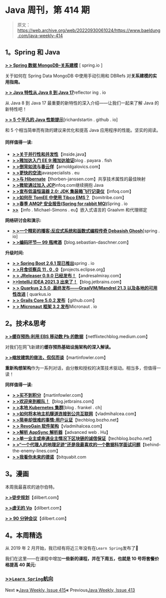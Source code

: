 # Java 周刊，第 414 期

> 原文：<https://web.archive.org/web/20220930061024/https://www.baeldung.com/java-weekly-414>

## **1。Spring 和 Java**

[**> > Spring 数据 MongoDB–关系建模**](https://web.archive.org/web/20220628090654/https://spring.io/blog/2021/11/29/spring-data-mongodb-relation-modelling) [ spring.io ]

关于如何在 Spring Data MongoDB 中使用手动引用和 DBRefs 对**关系建模的实用指南。**

[**> > Java 特性从 Java 8 到 Java 17**](https://web.archive.org/web/20220628090654/https://reflectoring.io/java-release-notes/)reflector ing . io

从 Java 8 到 Java 17 最重要的新特性的深入介绍——让我们一起来了解 Java 的新特性吧！

[**> > 5 个平凡的 Java 性能提示**](https://web.archive.org/web/20220628090654/https://richardstartin.github.io/posts/5-java-mundane-performance-tricks)[richardstartin . github . io]

和 5 个相当简单而有效的建议来优化和提高 Java 应用程序的性能。坚实的阅读。

#### **同样值得一读:**

*   [**> >关于并行性和并发性**](https://web.archive.org/web/20220628090654/https://inside.java/2021/11/30/on-parallelism-and-concurrency/)【inside.java】
*   [**> >雅加达入门 EE 9:雅加达验证**](https://web.archive.org/web/20220628090654/https://blog.payara.fish/getting-started-with-jakarta-ee-9-jakarta-validation)blog . payara . fish
*   [**> >倒背如流与春云佯**](https://web.archive.org/web/20220628090654/https://arnoldgalovics.com/fallbacks-with-spring-cloud-feign/)【arnoldgalovics.com】
*   [**> >更快的空流**](https://web.archive.org/web/20220628090654/https://www.javaspecialists.eu/archive/Issue295-Faster-Empty-Streams.html)javaspecialists . eu
*   [**> >与 Hibernate**](https://web.archive.org/web/20220628090654/https://thorben-janssen.com/mapping-shared-technical-attributes/)【thorben-janssen.com】共享技术属性的最佳映射
*   [**> >微软通过加入 JCP**](https://web.archive.org/web/20220628090654/https://www.infoq.com/news/2021/11/micosoft-joins-jcp/)infoq.com继续拥抱 Java
*   [**> >宣布低温恒温器 2.0: JDK 集装箱飞行记录仪**](https://web.archive.org/web/20220628090654/https://www.infoq.com/news/2021/11/cryostat-jvm-profiler-container/)【infoq.com】
*   [**> >如何在 TomEE 中使用 Tibco EMS？**](https://web.archive.org/web/20220628090654/https://www.tomitribe.com/blog/how-to-use-tibco-ems-in-tomee/)【tomitribe.com】
*   [**> >春季 AMQP 安全报告(Spring for rabbit MQ)**](https://web.archive.org/web/20220628090654/https://spring.io/blog/2021/11/29/security-report-for-spring-amqp-spring-for-rabbitmq)Spring . io
*   [**>>**](https://web.archive.org/web/20220628090654/https://info.michael-simons.eu/2021/11/26/graalvm-and-proxy-bindings-with-embedded-languages/)【info . Michael-Simons . eu】嵌入式语言的 Graalvm 和代理绑定

**网络研讨会和演示:**

*   [**> >一个精彩的播客:反应式系统和函数式编程传奇 Debasish Ghosh**](https://web.archive.org/web/20220628090654/https://spring.io/blog/2021/11/25/a-bootiful-podcast-reactive-system-and-functional-programming-legend-debasish-ghosh)[spring . io]
*   [**> >编码环节— 99 瓶啤酒**](https://web.archive.org/web/20220628090654/https://blog.sebastian-daschner.com/entries/coding-session-99-bottles)【blog.sebastian-daschner.com】

**升级时间:**

*   [**> > Spring Boot 2.6.1 现已推出**](https://web.archive.org/web/20220628090654/https://spring.io/blog/2021/11/29/spring-boot-2-6-1-is-now-available)spring . io
*   [**> >月食侦察兵 11 . 0 . 0**](https://web.archive.org/web/20220628090654/https://projects.eclipse.org/projects/technology.scout/releases/11.0.0)【projects.eclipse.org】
*   [**> > JReleaser 0.9.0 已经发布！**](https://web.archive.org/web/20220628090654/https://andresalmiray.com/jreleaser-0-9-0-has-been-released/)【andresalmiray.com】
*   [**>>IntelliJ IDEA 2021.3 出来了！**](https://web.archive.org/web/20220628090654/https://blog.jetbrains.com/idea/2021/11/intellij-idea-2021-3/)【blog.jetbrains.com】
*   [**> > Quarkus 2.5.0 .最终发布——GraalVM/Mandrel 21.3 以及各地的可用性改进**](https://web.archive.org/web/20220628090654/https://quarkus.io/blog/quarkus-2-5-0-final-released/) [ quarkus.io
*   [**> > Grails Core 5.0.2 发布**](https://web.archive.org/web/20220628090654/https://github.com/grails/grails-core/releases)【github.com】
*   [**> > Micronaut 框架 3.2 发布**](https://web.archive.org/web/20220628090654/https://micronaut.io/2021/11/23/micronaut-framework-3-2-released/)Micronaut . io

## **2。技术&思考**

[**> >缓存预热:利用 EBS 移动数 Pb 的数据**](https://web.archive.org/web/20220628090654/https://netflixtechblog.medium.com/cache-warming-leveraging-ebs-for-moving-petabytes-of-data-adcf7a4a78c3)【netflixtechblog.medium.com】

对我们在网飞新建的**缓存预热基础设施架构的深入解读。**

[**> >缩放建筑的做法，侃侃而谈**](https://web.archive.org/web/20220628090654/https://martinfowler.com/articles/scaling-architecture-conversationally.html)【martinfowler.com】

**重新构想架构**作为一系列对话，由分散和授权的决策技术驱动。相当多，但值得一读！

**同样值得一读:**

*   [**> >买不到积分**](https://web.archive.org/web/20220628090654/https://martinfowler.com/articles/cant-buy-integration.html)【martinfowler.com】
*   [**> >欢迎来到舰队！**](https://web.archive.org/web/20220628090654/https://blog.jetbrains.com/blog/2021/11/29/welcome-to-fleet/)【blog.jetbrains.com】
*   [**> >本地 Kubernetes 集群**](https://web.archive.org/web/20220628090654/https://blog.frankel.ch/port-management-local-kubernetes/)[blog . frankel . ch]
*   [**> >如何将本地主机隧道连接到公共互联网**](https://web.archive.org/web/20220628090654/https://vladmihalcea.com/tunnel-localhost-public-internet/)【vladmihalcea.com】
*   [**> >简单却很难的事情:用户认证**](https://web.archive.org/web/20220628090654/https://techblog.bozho.net/simple-things-that-are-actually-hard-user-authentication/)【techblog.bozho.net】
*   [**> > RevoGain 软件架构**](https://web.archive.org/web/20220628090654/https://vladmihalcea.com/revogain-software-architecture/)【vladmihalcea.com】
*   [**> >解析 AppSync 解析器**](https://web.archive.org/web/20220628090654/https://advancedweb.hu/anatomy-of-an-appsync-resolver/)【advanced web . Hu】
*   [**> >单一业主或串通业主情况下区块链的诚信保证**](https://web.archive.org/web/20220628090654/https://techblog.bozho.net/integrity-guarantees-of-blockchains-in-case-of-single-owner-or-colluding-owners/)【techblog.bozho.net】
*   [**> >“一个代理人的地理足迹”还是我最喜欢的一个数据科学面试问题**](https://web.archive.org/web/20220628090654/https://www.behind-the-enemy-lines.com/2021/11/geographic-footprint-of-agent-or-one-of.html)【behind-the-enemy-lines.com】
*   [**> >我看你未来的德诺**](https://web.archive.org/web/20220628090654/https://www.bitquabit.com/post/i-see-deno-in-your-future/)【bitquabit.com

## **3。漫画**

本周我最喜欢的迪尔伯特。

[**> >徒步规划**](https://web.archive.org/web/20220628090654/https://dilbert.com/strip/2021-12-01)【dilbert.com】

[**> >虚无的 Vp**](https://web.archive.org/web/20220628090654/https://dilbert.com/strip/2021-11-28)【dilbert.com】

[**> > 90 分钟会议**](https://web.archive.org/web/20220628090654/https://dilbert.com/strip/2021-11-24)【dilbert.com】

## **4。本周精选**

从 2019 年 2 月开始，我已经有将近三年没有在`Learn Spring`发布了🙂

我们在这里——在课程中增加**一些新的课程，并在下周五，也就是 10 号将套餐价格提高 40 美元:**

### [**>>`Learn Spring`航向**](/web/20220628090654/https://www.baeldung.com/learn-spring-course#master-class)

Next **»**[Java Weekly, Issue 415](/web/20220628090654/https://www.baeldung.com/java-weekly-415)**«** Previous[Java Weekly, Issue 413](/web/20220628090654/https://www.baeldung.com/java-weekly-413)